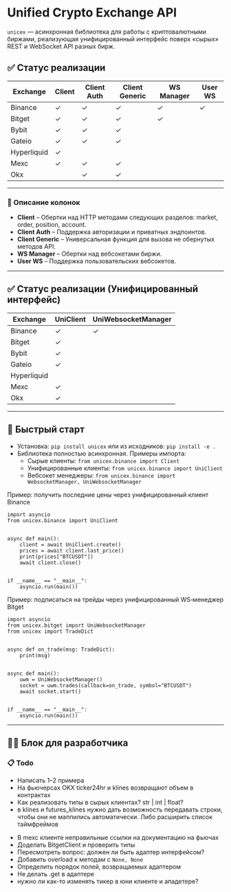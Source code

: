 # Unified Crypto Exchange API

`unicex` — асинхронная библиотека для работы с криптовалютными биржами, реализующая унифицированный интерфейс поверх «сырых» REST и WebSocket API разных бирж.

## ✅ Статус реализации

| Exchange    | Client | Client Auth | Client Generic | WS Manager | User WS |
|-------------|--------|-------------|----------------|------------|---------|
| Binance     | ✓      | ✓           | ✓              | ✓          | ✓       |
| Bitget      | ✓      | ✓           | ✓              | ✓          |         |
| Bybit       | ✓      | ✓           | ✓              |            |         |
| Gateio      | ✓      | ✓           | ✓              |            |         |
| Hyperliquid | ✓      |             |                |            |         |
| Mexc        | ✓      | ✓           | ✓              |            |         |
| Okx         |        | ✓           | ✓              |            |         |
---

### 📖 Описание колонок

- **Client** – Обертки над HTTP методами следующих разделов: market, order, position, account.
- **Client Auth** – Поддержка авторизации и приватных эндпоинтов.
- **Client Generic** – Универсальная функция для вызова не обернутых методов API.
- **WS Manager** – Обертки над вебсокетами биржи.
- **User WS** – Поддержка пользовательских вебсокетов.

---

## ✅ Статус реализации (Унифицированный интерфейс)

| Exchange    | UniClient | UniWebsocketManager |
|-------------|-----------|---------------------|
| Binance     | ✓         | ✓                   |
| Bitget      | ✓         |                     |
| Bybit       | ✓         |                     |
| Gateio      | ✓         |                     |
| Hyperliquid |           |                     |
| Mexc        | ✓         |                     |
| Okx         | ✓         |                     |
---

## 🚀 Быстрый старт

- Установка: `pip install unicex` или из исходников: `pip install -e .`
- Библиотека полностью асинхронная. Примеры импорта:
  - Сырые клиенты: `from unicex.binance import Client`
  - Унифицированные клиенты: `from unicex.binance import UniClient`
  - Вебсокет менеджеры: `from unicex.binance import WebsocketManager, UniWebsocketManager`

Пример: получить последние цены через унифицированный клиент Binance

```
import asyncio
from unicex.binance import UniClient


async def main():
    client = await UniClient.create()
    prices = await client.last_price()
    print(prices["BTCUSDT"])
    await client.close()


if __name__ == "__main__":
    asyncio.run(main())
```

Пример: подписаться на трейды через унифицированный WS‑менеджер Bitget

```
import asyncio
from unicex.bitget import UniWebsocketManager
from unicex import TradeDict


async def on_trade(msg: TradeDict):
    print(msg)


async def main():
    uwm = UniWebsocketManager()
    socket = uwm.trades(callback=on_trade, symbol="BTCUSDT")
    await socket.start()


if __name__ == "__main__":
    asyncio.run(main())
```

---

## 🧑‍💻 Блок для разработчика

### 📋 Todo
- Написать 1–2 примера
- На фьючерсах OKX ticker24hr и klines возвращают объем в контрактах
- Как реализовать типы в сырых клиентах? str | int | float?
- в klines и futures_klines нужно дать возможность передавать строки, чтобы они не маппились автоматически. Либо расширить список таймфреймов
+ В mexc клиенте неправильные ссылки на документацию на фьючах
+ Доделать BitgetClient и проверить типы
+ Пересмотреть вопрос: должен ли быть адаптер интерфейсом?
+ Добавить overload к методам с `None, None`
+ Определить порядок полей, возвращаемых адаптером
+ Не делать .get в адаптере
+ нужно ли как-то изменять тикер в юни клиенте и ападетере?
